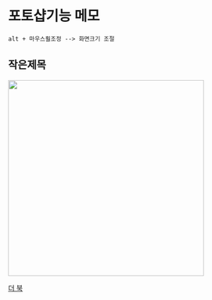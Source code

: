# 포토샵기능 메모

```
alt + 마우스훨조정 --> 화면크기 조절
```

## 작은제목

<img src="https://tjghwns93.github.io/img/ph.png" width="400">

[더 북](https:///https://thebook.io/)
